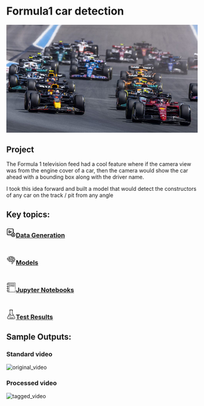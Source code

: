 # Formula1 car detection 
![cover.jpg](https://github.com/SwamiKannan/Formula1-car-detection/blob/main/cover.jpg)

## Project
 The Formula 1 television feed had a cool feature where if the camera view was from the engine cover of a car, then the camera would show the car ahead with a bounding box along with the driver name.
 
 I took this idea forward and built a model that would detect the constructors of any car on the track / pit from any angle

## Key topics:
### <img src="https://github.com/SwamiKannan/Formula1-car-detection/blob/main/icons/video_download.png" width=25 align="bottom">[Data Generation](https://github.com/SwamiKannan/Formula1-car-detection/tree/main/data_generation) <br><br>
### <img src="https://github.com/SwamiKannan/Formula1-car-detection/blob/main/icons/artificial-intelligence.png" width=25 align="bottom">[Models](https://github.com/SwamiKannan/Formula1-car-detection/tree/main/model)<br><br>
### <img src="https://github.com/SwamiKannan/Formula1-car-detection/blob/main/icons/notebook.png" width=25 align="bottom">[Jupyter Notebooks](https://github.com/SwamiKannan/Formula1-car-detection/tree/main/notebook)<br><br>
### <img src="https://github.com/SwamiKannan/Formula1-car-detection/blob/main/icons/test.png" width=25 align="bottom">[Test Results](https://github.com/SwamiKannan/Formula1-car-detection/tree/main/test)

## Sample Outputs:

### Standard video<br>
![original_video](https://github.com/SwamiKannan/Formula1-car-detection/blob/main/raw_video.gif)

### Processed video<br>
![tagged_video](https://github.com/SwamiKannan/Formula1-car-detection/blob/main/processed%20image.gif)
